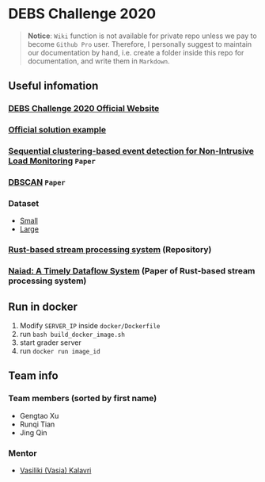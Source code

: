 # **DEBS Challenge 2020**

> **Notice**: `Wiki` function is not available for private repo unless we pay to become `Github Pro` user. Therefore, I personally suggest to maintain our documentation by hand, i.e. create a folder inside this repo for documentation, and write them in `Markdown`.

## **Useful infomation**
### [DEBS Challenge 2020 Official Website](https://2020.debs.org/call-for-grand-challenge-solutions/)
### [Official solution example](https://github.com/dmpalyvos/debs-2020-challenge-local)
### [Sequential clustering-based event detection for Non-Intrusive Load Monitoring](./docs/papers/SIPP2016_Final.pdf) `Paper`
### [DBSCAN](./docs/papers/DBSCAN.pdf) `Paper`

### Dataset
- [Small](https://drive.google.com/file/d/1CjxfsHexbI5T0Ex8onav_CysMpQZPEoJ/view?usp=sharing)
- [Large](https://chalmersuniversity.app.box.com/s/rct6zpzpanmgf8ddpr9x4pn39m17thm7)

### [Rust-based stream processing system](https://github.com/TimelyDataflow/timely-dataflow) (Repository)
### [Naiad: A Timely Dataflow System](http://sigops.org/s/conferences/sosp/2013/papers/p439-murray.pdf) (Paper of Rust-based stream processing system)

## Run in docker
1. Modify `SERVER_IP` inside `docker/Dockerfile`
2. run `bash build_docker_image.sh`
3. start grader server
4. run `docker run image_id`

## **Team info**
### Team members (sorted by first name)
- Gengtao Xu
- Runqi Tian
- Jing Qin

### Mentor
- [Vasiliki (Vasia) Kalavri](https://cs-people.bu.edu/vkalavri)
